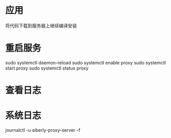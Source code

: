 # 应用
将代码下载到服务器上继续编译安装


# 重启服务
sudo systemctl daemon-reload
sudo systemctl enable proxy
sudo systemctl start proxy
sudo systemctl status proxy

# 查看日志
# 系统日志
journalctl -u siberly-proxy-server -f

